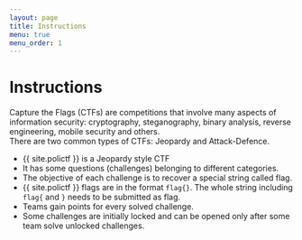 ```yaml
---
layout: page
title: Instructions
menu: true
menu_order: 1
---
```


# Instructions

Capture the Flags (CTFs) are competitions that involve many aspects of information security: cryptography, steganography, binary analysis, reverse engineering, mobile security and others.<br>
There are two common types of CTFs: Jeopardy and Attack-Defence.

* {{ site.polictf }} is a Jeopardy style CTF
* It has some questions (challenges) belonging to different categories.
* The objective of each challenge is to recover a special string called flag.
* {{ site.polictf }} flags are in the format `flag{}`. The whole string including `flag{` and `}` needs to be submitted as flag.
* Teams gain points for every solved challenge.
* Some challenges are initially locked and can be opened only after some team solve unlocked challenges.